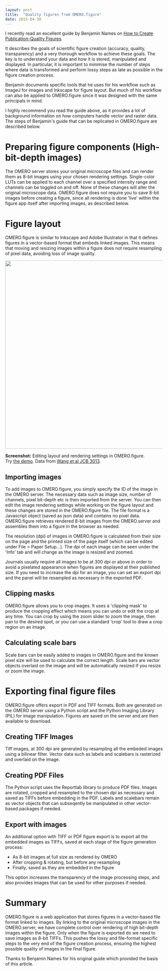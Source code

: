 ```yaml
---
layout: post
title:  "Quality figures from OMERO.figure"
date: 2015-04-30  
---
```



I recently read an excellent guide by Benjamin Names on
[How to Create Publication-Quality Figures](http://cellbio.emory.edu/bnanes/figures/).

It describes the goals of scientific figure creation (accuracy, quality, transparency)
and a very thorough workflow to achieve these goals. The key is to understand your
data and how it is stored, manipulated and displayed. In particular, it is important
to minimise the number of steps where data is transformed and perform lossy steps
as late as possible in the figure creation process.

Benjamin documents specific tools that he uses for his workflow such as ImageJ for images and
Inkscape for figure layout. But much of his workflow can also be applied to
OMERO.figure since it was designed with the same principals in mind. 

I highly recommend you read the guide above, as it provides a lot of background
information on how computers handle vector and raster data.
The steps of Benjamin's guide that can be replicated in OMERO.figure are
described below.


Preparing figure components (High-bit-depth images)
===================================================

The OMERO server stores your original microscope files and can
render them as 8-bit images using your chosen rendering settings.
Single-color LUTs can be applied to each channel over a specified
intensity range and channels can be toggled on and off. None of these
changes will alter the original microscope data.
OMERO.figure does not require you to save 8-bit images before
creating a figure, since all rendering is done 'live' within
the figure app itself after importing images, as described below.


Figure layout
=============

OMERO.figure is similar to Inkscape and Adobe Illustrator in that it
defines figures in a vector-based format that embeds linked images.
This means that moving and resizing images within a figure does not
require resampling of pixel data, avoiding loss of image
quality.


<img src="{{ site.baseurl }}/images/figure_demo_wang.png" 
	style="width:600px"/>

**Screenshot:** Editing layout and rendering settings in OMERO.figure.<br/>
Try <a href="{{ site.baseurl }}/demo/#file/3"/>the demo</a>.
Data from <a href="http://jcb-dataviewer.rupress.org/jcb/browse/7102/22522/">Wang et al JCB 3013</a>.


Importing images
----------------

To add images to OMERO.figure, you simply specify the ID of the image in the
OMERO server.
The necessary data such as image size, number of channels, pixel bit-depth etc
is then imported from the server.
You can then edit the image rendering settings while working on the figure layout
and these changes are stored in the OMERO.figure file. The file format is
a Javascript object (saved as json data) and contains no pixel data.
OMERO.figure retrieves rendered 8-bit images from the OMERO.server and assembles them
into a figure in the browser as needed.

The resolution (dpi) of images in OMERO.figure is calculated from their
size on the page and the printed size of the page itself (which can be edited under File > Paper Setup...).
The dpi of each image can be seen under the 'Info' tab and will change
as the image is resized and zoomed.

Journals usually require all images to be at 300 dpi or above
in order to avoid a pixelated appearance when figures are displayed
at their published size.
If you need to increase the dpi for an image, you can set an export dpi and
the panel will be resampled as necessary in the exported PDF.


Clipping masks
--------------

OMERO.figure allows you to crop images. It uses a 'clipping mask' to produce
the cropping effect which means you can undo or edit the crop at any time.
You can crop by using the zoom slider to zoom the image, then pan to the
desired spot, or you can use a standard 'crop' tool to draw a crop region
on an image.


Calculating scale bars
----------------------

Scale bars can be easily added to images in OMERO.figure and the known
pixel size will be used to calculate the correct length.
Scale bars are vector objects overlaid on the image and will be
automatically resized if you resize or zoom the image.


Exporting final figure files
============================

OMERO.figure offers export in PDF and TIFF formats. Both are generated on the
OMERO server using a Python script and the Python Imaging Library (PIL) for
image manipulation. Figures are saved on the server and are then available to download.


Creating TIFF Images
--------------------

Tiff images, at 300 dpi are generated by resampling all the embeded images
using a bilinear filter. Vector data such as labels and scalebars is
rasterized and overlaid on the image.


Creating PDF Files
------------------

The Python script uses the Reportlab library to produce PDF files.
Images are rotated, cropped and resampled to the chosen dpi as necessary and
saved as TIFFs before embedding in the PDF. Labels and scalebars remain as
vector objects that can subseqently be manipulated in other vector-based
packages if needed.


Export with images
------------------

An additional option with TIFF or PDF figure export is to export all the
embedded images as TIFFs, saved at each stage of the figure generation process:

 - As 8-bit images at full size as rendered by OMERO
 - After cropping & rotating, but before any resampling
 - Finally, saved as they are embedded in the figure

This option increases the transparency of the image processing steps, and
also provides images that can be used for other purposes if needed.


Summary
=======

OMERO.figure is a web application that stores figures in a vector-based
file format linked to images. By linking to the original microscope images
in the OMERO.server, we have complete control over rendering of high bit-depth
images within the figure.
Only when the figure is exported do we need to save images as 8-bit TIFFs.
This pushes the lossy and file-format specific steps to the very end of
the figure creation process, ensuring the highest possible quality of
images in the final figure.

Thanks to Benjamin Names for his original guide which provided the
basis of this article.
